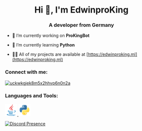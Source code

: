 <h1 align="center">Hi 👋, I'm EdwinproKing</h1>
<h3 align="center">A developer from Germany</h3>

- 🔭 I’m currently working on **ProKingBot**

- 🌱 I’m currently learning **Python**

- 👨‍💻 All of my projects are available at [https://edwinproking.ml](https://edwinproking.ml)

<h3 align="left">Connect with me:</h3>
<p align="left">
<a href="https://www.youtube.com/c/uckwkgjek8m5x2hhvp6n0n2a" target="blank"><img align="center" src="https://raw.githubusercontent.com/rahuldkjain/github-profile-readme-generator/master/src/images/icons/Social/youtube.svg" alt="uckwkgjek8m5x2hhvp6n0n2a" height="30" width="40" /></a>
</p>

<h3 align="left">Languages and Tools:</h3>
<p align="left"> <a href="https://www.java.com" target="_blank"> <img src="https://raw.githubusercontent.com/devicons/devicon/master/icons/java/java-original.svg" alt="java" width="40" height="40"/> </a> <a href="https://www.python.org" target="_blank"> <img src="https://raw.githubusercontent.com/devicons/devicon/master/icons/python/python-original.svg" alt="python" width="40" height="40"/> </a> </p>

[![Discord Presence](https://lanyard-profile-readme.vercel.app/api/719589584908058626
                            )](https://discord.com/users/719589584908058626)
